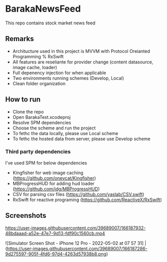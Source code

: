 # BarakaNewsFeed
This repo contains stock market news feed

## Remarks

- Architucture used in this project is MVVM with Protocol Oreianted Programming % RxSwift
- All features are reseliante for provider change (content datasource, image cache, loader)
- Full depenency injection for when applicable
- Two environments running schemes (Develop, Local) 
- Clean folder organization

## How to run

- Clone the repo
- Open BarakaTest.xcodeproj
- Resolve SPM dependencies
- Choose the scheme and run the project
- To fethc the data locally, please use Local scheme
- To fethc the hosted data from server, please use Develop scheme
### Third party dependencies

I've used SPM for below dependencies
- Kingfisher for web image caching  (https://github.com/onevcat/Kingfisher)
- MBProgressHUD for adding hud loader (https://github.com/jdg/MBProgressHUD)
- CSV for parsing csv files (https://github.com/yaslab/CSV.swift)
- RxSwift for reactive programing (https://github.com/ReactiveX/RxSwift)

## Screenshots



https://user-images.githubusercontent.com/39689007/166187932-48bdaaad-a52e-47e7-9d13-fdf90c1560cb.mp4

![Simulator Screen Shot - iPhone 12 Pro - 2022-05-02 at 07 57 31] | (https://user-images.githubusercontent.com/39689007/166187286-9d275597-905f-4fd6-97d4-4263d57938b8.png)
